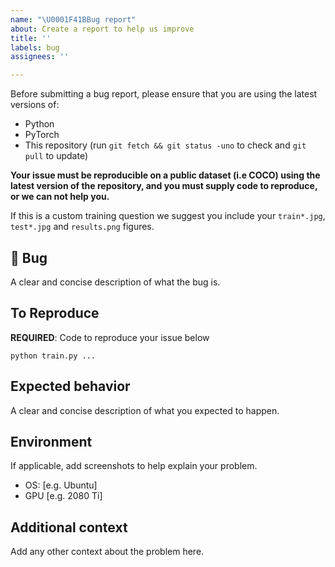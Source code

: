 ```yaml
---
name: "\U0001F41BBug report"
about: Create a report to help us improve
title: ''
labels: bug
assignees: ''

---
```


Before submitting a bug report, please ensure that you are using the latest versions of:
 - Python
 - PyTorch
 - This repository (run `git fetch && git status -uno` to check and `git pull` to update)
 
**Your issue must be reproducible on a public dataset (i.e COCO) using the latest version of the repository, and you must supply code to reproduce, or we can not help you.**

If this is a custom training question we suggest you include your `train*.jpg`, `test*.jpg` and `results.png` figures.


## 🐛 Bug
A clear and concise description of what the bug is.

## To Reproduce
**REQUIRED**: Code to reproduce your issue below
```
python train.py ...
```


## Expected behavior
A clear and concise description of what you expected to happen.

## Environment
If applicable, add screenshots to help explain your problem.

 - OS: [e.g. Ubuntu]
 - GPU [e.g. 2080 Ti]


## Additional context
Add any other context about the problem here.
